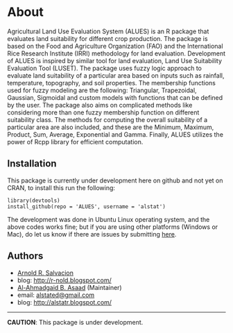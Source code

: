 About
=====
Agricultural Land Use Evaluation System (ALUES) is an R package that evaluates land suitability for
different crop production. The package is based on the Food and Agriculture Organization (FAO) and the
International Rice Research Institute (IRRI) methodology for land evaluation. Development of ALUES is
inspired by similar tool for land evaluation, Land Use Suitability Evaluation Tool (LUSET). The package
uses fuzzy logic approach to evaluate land suitability of a particular area based on inputs such as rainfall,
temperature, topography, and soil properties. The membership functions used for fuzzy modeling are the
following: Triangular, Trapezoidal, Gaussian, Sigmoidal and custom models with functions that can be
defined by the user. The package also aims on complicated methods like considering more than one fuzzy
membership function on different suitability class. The methods for computing the overall suitability of a
particular area are also included, and these are the Minimum, Maximum, Product, Sum, Average,
Exponential and Gamma. Finally, ALUES utilizes the power of Rcpp library for efficient computation.

## Installation
This package is currently under development here on github and not yet on CRAN, to install this run the following:
```{coffee}
library(devtools)
install_github(repo = 'ALUES', username = 'alstat')
```
The development was done in Ubuntu Linux operating system, and the above codes works fine; but if you are using other platforms (Windows or Mac), do let us know if there are issues by submitting [here](https://github.com/alstat/LUSET/issues).

## Authors
* [Arnold R. Salvacion](https://github.com/arsalvacion)
 * blog: http://r-nold.blogspot.com/
* [Al-Ahmadgaid B. Asaad](https://github.com/alstat) (Maintainer)
 * email: alstated@gmail.com
 * blog: http://alstatr.blogspot.com/

---
**CAUTION**: This package is under development.
